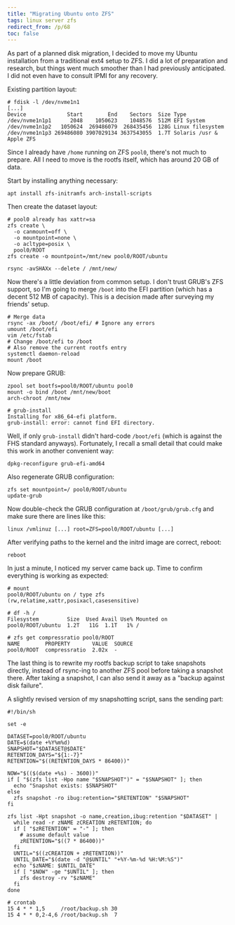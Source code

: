```yaml
---
title: "Migrating Ubuntu onto ZFS"
tags: linux server zfs
redirect_from: /p/68
toc: false
---
```


As part of a planned disk migration, I decided to move my Ubuntu installation from a traditional ext4 setup to ZFS.
I did a lot of preparation and research, but things went much smoother than I had previously anticipated.
I did not even have to consult IPMI for any recovery.

Existing partition layout:

```console
# fdisk -l /dev/nvme1n1
[...]
Device             Start        End    Sectors  Size Type
/dev/nvme1n1p1      2048    1050623    1048576  512M EFI System
/dev/nvme1n1p2   1050624  269486079  268435456  128G Linux filesystem
/dev/nvme1n1p3 269486080 3907029134 3637543055  1.7T Solaris /usr & Apple ZFS
```

Since I already have `/home` running on ZFS `pool0`, there's not much to prepare.
All I need to move is the rootfs itself, which has around 20 GB of data.

Start by installing anything necessary:

```shell
apt install zfs-initramfs arch-install-scripts
```

Then create the dataset layout:

```shell
# pool0 already has xattr=sa
zfs create \
  -o canmount=off \
  -o mountpoint=none \
  -o acltype=posix \
  pool0/ROOT
zfs create -o mountpoint=/mnt/new pool0/ROOT/ubuntu

rsync -avSHAXx --delete / /mnt/new/
```

Now there's a little deviation from common setup.
I don't trust GRUB's ZFS support, so I'm going to merge `/boot` into the EFI partition (which has a decent 512 MB of capacity).
This is a decision made after surveying my friends' setup.

```shell
# Merge data
rsync -ax /boot/ /boot/efi/ # Ignore any errors
umount /boot/efi
vim /etc/fstab
# Change /boot/efi to /boot
# Also remove the current rootfs entry
systemctl daemon-reload
mount /boot
```

Now prepare GRUB:

```shell
zpool set bootfs=pool0/ROOT/ubuntu pool0
mount -o bind /boot /mnt/new/boot
arch-chroot /mnt/new
```

```console
# grub-install
Installing for x86_64-efi platform.
grub-install: error: cannot find EFI directory.
```

Well, if only `grub-install` didn't hard-code `/boot/efi` (which is against the FHS standard anyways).
Fortunately, I recall a small detail that could make this work in another convenient way:

```shell
dpkg-reconfigure grub-efi-amd64
```

Also regenerate GRUB configuration:

```shell
zfs set mountpoint=/ pool0/ROOT/ubuntu
update-grub
```

Now double-check the GRUB configuration at `/boot/grub/grub.cfg` and make sure there are lines like this:

```text
linux /vmlinuz [...] root=ZFS=pool0/ROOT/ubuntu [...]
```

After verifying paths to the kernel and the initrd image are correct, reboot:

```shell
reboot
```

In just a minute, I noticed my server came back up.
Time to confirm everything is working as expected:

```console
# mount
pool0/ROOT/ubuntu on / type zfs (rw,relatime,xattr,posixacl,casesensitive)

# df -h /
Filesystem         Size  Used Avail Use% Mounted on
pool0/ROOT/ubuntu  1.2T   11G  1.1T   1% /

# zfs get compressratio pool0/ROOT
NAME        PROPERTY       VALUE  SOURCE
pool0/ROOT  compressratio  2.02x  -
```

The last thing is to rewrite my rootfs backup script to take snapshots directly, instead of rsync-ing to another ZFS pool before taking a snapshot there.
After taking a snapshot, I can also send it away as a "backup against disk failure".

A slightly revised version of my snapshotting script, sans the sending part:

```shell
#!/bin/sh

set -e

DATASET=pool0/ROOT/ubuntu
DATE=$(date +%Y%m%d)
SNAPSHOT="$DATASET@$DATE"
RETENTION_DAYS="${1:-7}"
RETENTION="$((RETENTION_DAYS * 86400))"

NOW="$(($(date +%s) - 3600))"
if [ "$(zfs list -Hpo name "$SNAPSHOT")" = "$SNAPSHOT" ]; then
  echo "Snapshot exists: $SNAPSHOT"
else
  zfs snapshot -ro ibug:retention="$RETENTION" "$SNAPSHOT"
fi

zfs list -Hpt snapshot -o name,creation,ibug:retention "$DATASET" |
  while read -r zNAME zCREATION zRETENTION; do
  if [ "$zRETENTION" = "-" ]; then
    # assume default value
    zRETENTION="$((7 * 86400))"
  fi
  UNTIL="$((zCREATION + zRETENTION))"
  UNTIL_DATE="$(date -d "@$UNTIL" "+%Y-%m-%d %H:%M:%S")"
  echo "$zNAME: $UNTIL_DATE"
  if [ "$NOW" -ge "$UNTIL" ]; then
    zfs destroy -rv "$zNAME"
  fi
done
```

```shell
# crontab
15 4 * * 1,5     /root/backup.sh 30
15 4 * * 0,2-4,6 /root/backup.sh  7
```
